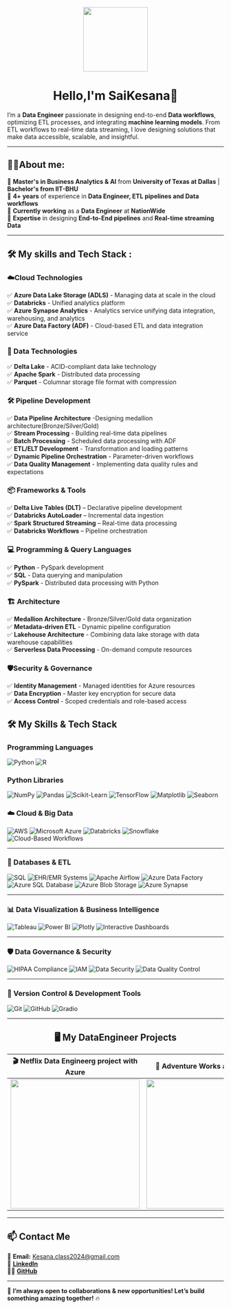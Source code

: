<div align="center">
  <img height="150" src="https://media.licdn.com/dms/image/v2/D4D12AQE9fs-Wf9O9Uw/article-cover_image-shrink_600_2000/article-cover_image-shrink_600_2000/0/1683983298181?e=2147483647&v=beta&t=m9SSMugS3Z9-Bmw3vJWa3-RfwpZAwotLbGfuQcVpKBU"  />
</div>

<h1 align="center"> Hello,I'm SaiKesana👋</h1>

I’m a **Data Engineer** passionate in designing end-to-end **Data workflows**, optimizing ETL processes, and integrating **machine learning models**. From  ETL workflows to real-time data streaming, I love designing solutions that make data accessible, scalable, and insightful.

---

<h2 align="left">👨‍💻About me:</h2>

🔭 **Master's in Business Analytics & AI** from **University of Texas at Dallas** | **Bachelor's from IIT-BHU**  
🔭 **4+ years** of experience in **Data Engineer, ETL pipelines  and Data workflows**   
🔭 **Currently working** as a **Data Engineer** at **NationWide**    
🔭 **Expertise** in designing **End-to-End pipelines** and **Real-time streaming Data**    

---

<h2 align="left">🛠 My skills and Tech Stack :</h2>

### **☁️Cloud Technologies**
✅ **Azure Data Lake Storage (ADLS)** - Managing data at scale in the cloud  
✅ **Databricks** - Unified analytics platform    
✅ **Azure Synapse Analytics** - Analytics service unifying data integration, warehousing, and analytics   
✅ **Azure Data Factory (ADF)** - Cloud-based ETL and data integration service   

### **🚀 Data Technologies**
✅ **Delta Lake** - ACID-compliant data lake technology      
✅ **Apache Spark** - Distributed data processing       
✅ **Parquet** - Columnar storage file format with compression      

### **🛠️ Pipeline Development**
✅ **Data Pipeline Architecture** -Designing medallion architecture(Bronze/Silver/Gold)         
✅ **Stream Processing** - Building real-time data pipelines      
✅ **Batch Processing** - Scheduled data processing with ADF        
✅ **ETL/ELT Development** - Transformation and loading patterns      
✅ **Dynamic Pipeline Orchestration** - Parameter-driven workflows        
✅ **Data Quality Management** - Implementing data quality rules and expectations     

### **📦 Frameworks & Tools**
✅ **Delta Live Tables (DLT)** – Declarative pipeline development   
✅ **Databricks AutoLoader** – Incremental data ingestion  
✅ **Spark Structured Streaming** –  Real-time data processing    
✅ **Databricks Workflows** – Pipeline orchestration

### **💻 Programming & Query Languages**
✅ **Python** - PySpark development  
✅ **SQL** - Data querying and manipulation   
✅ **PySpark** - Distributed data processing with Python   

### **🏗️ Architecture**
✅ **Medallion Architecture** - Bronze/Silver/Gold data organization     
✅ **Metadata-driven ETL** - Dynamic pipeline configuration     
✅ **Lakehouse Architecture** - Combining data lake storage with data warehouse capabilities      
✅ **Serverless Data Processing** - On-demand compute resources     

### **🛡️Security & Governance**
✅ **Identity Management** - Managed identities for Azure resources   
✅ **Data Encryption** - Master key encryption for secure data      
✅ **Access Control** - Scoped credentials and role-based access       

## 🛠️ My Skills & Tech Stack

### **Programming Languages**
![Python](https://img.shields.io/badge/Python-3776AB?style=for-the-badge&logo=python&logoColor=white)
![R](https://img.shields.io/badge/R-276DC3?style=for-the-badge&logo=r&logoColor=white)

### **Python Libraries**
![NumPy](https://img.shields.io/badge/NumPy-013243?style=for-the-badge&logo=numpy&logoColor=white)
![Pandas](https://img.shields.io/badge/Pandas-150458?style=for-the-badge&logo=pandas&logoColor=white)
![Scikit-Learn](https://img.shields.io/badge/Scikit--Learn-F7931E?style=for-the-badge&logo=scikit-learn&logoColor=white)
![TensorFlow](https://img.shields.io/badge/TensorFlow-FF6F00?style=for-the-badge&logo=tensorflow&logoColor=white)
![Matplotlib](https://img.shields.io/badge/Matplotlib-11557C?style=for-the-badge&logo=matplotlib&logoColor=white)
![Seaborn](https://img.shields.io/badge/Seaborn-3776AB?style=for-the-badge&logo=python&logoColor=white)

### **☁️ Cloud & Big Data**
![AWS](https://img.shields.io/badge/Amazon_AWS-232F3E?style=for-the-badge&logo=amazon-aws&logoColor=white)
![Microsoft Azure](https://img.shields.io/badge/Microsoft_Azure-0078D4?style=for-the-badge&logo=microsoft-azure&logoColor=white)
![Databricks](https://img.shields.io/badge/Databricks-FF3621?style=for-the-badge&logo=databricks&logoColor=white)
![Snowflake](https://img.shields.io/badge/Snowflake-29B5E8?style=for-the-badge&logo=snowflake&logoColor=white)
![Cloud-Based Workflows](https://img.shields.io/badge/Cloud_Workflows-009688?style=for-the-badge&logo=cloud&logoColor=white)

---

### **💾 Databases & ETL**
![SQL](https://img.shields.io/badge/SQL-4479A1?style=for-the-badge&logo=postgresql&logoColor=white)
![EHR/EMR Systems](https://img.shields.io/badge/EHR_EMR_Systems-00695C?style=for-the-badge&logo=healthcare&logoColor=white)
![Apache Airflow](https://img.shields.io/badge/Apache_Airflow-017CEE?style=for-the-badge&logo=apacheairflow&logoColor=white)
![Azure Data Factory](https://img.shields.io/badge/Azure_Data_Factory-0089D6?style=for-the-badge&logo=microsoftazure&logoColor=white)
![Azure SQL Database](https://img.shields.io/badge/Azure%20SQL%20Database-CC2927?style=for-the-badge&logo=microsoft-sql-server&logoColor=white)
![Azure Blob Storage](https://img.shields.io/badge/Azure%20Blob%20Storage-0078D4?style=for-the-badge&logo=microsoft-azure&logoColor=white)
![Azure Synapse](https://img.shields.io/badge/Azure%20Synapse-0078D4?style=for-the-badge&logo=microsoft-azure&logoColor=white)

---

### **📊 Data Visualization & Business Intelligence**
![Tableau](https://img.shields.io/badge/Tableau-E97627?style=for-the-badge&logo=Tableau&logoColor=white)
![Power BI](https://img.shields.io/badge/PowerBI-F2C811?style=for-the-badge&logo=powerbi&logoColor=black)
![Plotly](https://img.shields.io/badge/Plotly-239120?style=for-the-badge&logo=plotly&logoColor=white)
![Interactive Dashboards](https://img.shields.io/badge/Interactive_Dashboards-7B1FA2?style=for-the-badge&logo=dashboard&logoColor=white)

---

### **🛡️ Data Governance & Security**
![HIPAA Compliance](https://img.shields.io/badge/HIPAA_Compliance-004D40?style=for-the-badge&logo=security&logoColor=white)
![IAM](https://img.shields.io/badge/Identity%20%26%20Access%20Management-008000?style=for-the-badge&logo=okta&logoColor=white)
![Data Security](https://img.shields.io/badge/Data%20Security-FF6F00?style=for-the-badge&logo=security&logoColor=white)
![Data Quality Control](https://img.shields.io/badge/Data_Quality_Control-2E7D32?style=for-the-badge&logo=dataquality&logoColor=white)

---

### **📝 Version Control & Development Tools**
![Git](https://img.shields.io/badge/Git-F05032?style=for-the-badge&logo=git&logoColor=white)
![GitHub](https://img.shields.io/badge/GitHub-181717?style=for-the-badge&logo=github&logoColor=white)
![Gradio](https://img.shields.io/badge/Gradio-FF6F00?style=for-the-badge&logo=gradio&logoColor=white)

---

<h2 align = "center"> 🖥 My DataEngineer Projects </h2>

| 🎬 Netflix Data Engineerg project with Azure | 🚀 Adventure Works and Power Bi |
| :-: | :-: |
| [<img height="300" src="https://i.pcmag.com/imagery/reviews/05cItXL96l4LE9n02WfDR0h-5.fit_lim.size_1050x591.v1582751026.png"/>](https://github.com/Saikesana31/Netflix.git) | [<img height="300" src="https://community.fabric.microsoft.com/t5/image/serverpage/image-id/880688iFB5A3FCB0B21CE78?v=v2"/>](https://github.com/Saikesana31/Adventure_Works_DE.git) |

---

## 📫 Contact Me  
📧 **Email:** [Kesana.class2024@gmail.com](mailto:Kesana.class2024@gmail.com)  
🔗 **[LinkedIn](www.linkedin.com/in/saikesana)**  
👨‍💻 **[GitHub](https://github.com/Saikesana31)**  

---

🚀 **I’m always open to collaborations & new opportunities! Let’s build something amazing together!** 🔥





